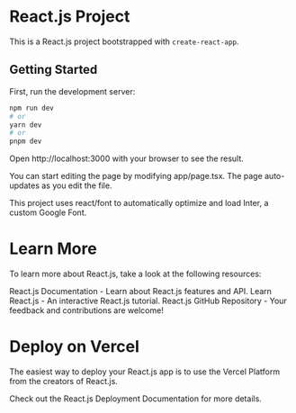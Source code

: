 # React.js Project

This is a React.js project bootstrapped with `create-react-app`.

## Getting Started

First, run the development server:

```bash
npm run dev
# or
yarn dev
# or
pnpm dev
```

Open http://localhost:3000 with your browser to see the result.

You can start editing the page by modifying app/page.tsx. The page auto-updates as you edit the file.

This project uses react/font to automatically optimize and load Inter, a custom Google Font.

# Learn More
To learn more about React.js, take a look at the following resources:

React.js Documentation - Learn about React.js features and API.
Learn React.js - An interactive React.js tutorial.
React.js GitHub Repository - Your feedback and contributions are welcome!
# Deploy on Vercel
The easiest way to deploy your React.js app is to use the Vercel Platform from the creators of React.js.

Check out the React.js Deployment Documentation for more details.
